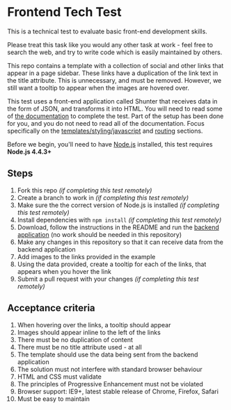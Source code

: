 # Frontend Tech Test

This is a technical test to evaluate basic front-end development skills.

Please treat this task like you would any other task at work - feel free to search the web, and try to write code which is easily maintained by others.

This repo contains a template with a collection of social and other links that appear in a page sidebar. These links have a duplication of the link text in the title attribute. This is unnecessary, and must be removed. However, we still want a tooltip to appear when the images are hovered over.

This test uses a front-end application called Shunter that receives data in the form of JSON, and transforms it into HTML. You will need to read some of [the documentation](https://github.com/springernature/shunter) to complete the test. Part of the setup has been done for you, and you do not need to read all of the documentation. Focus specifically on the [templates/styling/javascript](https://github.com/springernature/shunter/blob/master/docs/getting-started.md#templates) and [routing](https://github.com/springernature/shunter/blob/master/docs/usage/routing.md) sections.

Before we begin, you'll need to have [Node.js](https://nodejs.org/) installed, this test requires **Node.js 4.4.3+**

Steps
-----
1. Fork this repo _(if completing this test remotely)_
2. Create a branch to work in _(if completing this test remotely)_
3. Make sure the the correct version of Node.js is installed _(if completing this test remotely)_
4. Install dependencies with ```npm install``` _(if completing this test remotely)_
5. Download, follow the instructions in the README and run the [backend application](https://github.com/springernature/frontend-techtest-backend) (no work should be needed in this repository)
6. Make any changes in this repository so that it can receive data from the backend application
7. Add images to the links provided in the example
8. Using the data provided, create a tooltip for each of the links, that appears when you hover the link
9. Submit a pull request with your changes _(if completing this test remotely)_

Acceptance criteria
-------------------
1. When hovering over the links, a tooltip should appear
2. Images should appear inline to the left of the links
3. There must be no duplication of content
4. There must be no title attribute used - at all
5. The template should use the data being sent from the backend application
6. The solution must not interfere with standard browser behaviour
7. HTML and CSS must validate
8. The principles of Progressive Enhancement must not be violated
9. Browser support: IE9+, latest stable release of Chrome, Firefox, Safari
10. Must be easy to maintain

